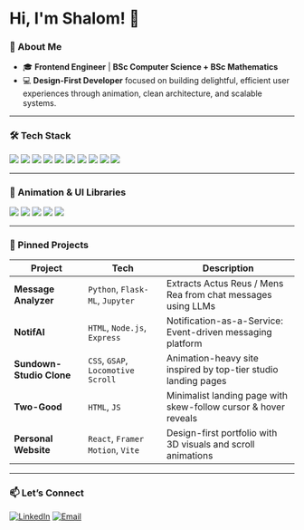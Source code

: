 # Hi, I'm Shalom! 👋

### 🌟 About Me
- 🎓 **Frontend Engineer** | **BSc Computer Science + BSc Mathematics** 
- 💻 **Design-First Developer** focused on building delightful, efficient user experiences through animation, clean architecture, and scalable systems.

---

### 🛠️ Tech Stack
<p>
  <img src="https://img.shields.io/badge/JavaScript-F7DF1E?style=for-the-badge&logo=javascript&logoColor=black" />
  <img src="https://img.shields.io/badge/React-61DAFB?style=for-the-badge&logo=react&logoColor=black" />
  <img src="https://img.shields.io/badge/HTML5-E34F26?style=for-the-badge&logo=html5&logoColor=fff" />
  <img src="https://img.shields.io/badge/CSS3-1572B6?style=for-the-badge&logo=css3&logoColor=fff" />
  <img src="https://img.shields.io/badge/PostgreSQL-4169E1?style=for-the-badge&logo=postgresql&logoColor=fff" />
  <img src="https://img.shields.io/badge/MongoDB-47A248?style=for-the-badge&logo=mongodb&logoColor=fff" />
  <img src="https://img.shields.io/badge/Node.js-339933?style=for-the-badge&logo=nodedotjs&logoColor=white" />
  <img src="https://img.shields.io/badge/Python-3776AB?style=for-the-badge&logo=python&logoColor=white" />
  <img src="https://img.shields.io/badge/Git-F05032?style=for-the-badge&logo=git&logoColor=fff" />
  <img src="https://img.shields.io/badge/Express-000000?style=for-the-badge&logo=express&logoColor=white" />
</p>

---

### 🧩 Animation & UI Libraries

<p>
  <img src="https://img.shields.io/badge/GSAP-88CE02?style=flat-square&logo=greensock&logoColor=000" />
  <img src="https://img.shields.io/badge/FramerMotion-black?style=flat-square&logo=framer&logoColor=white" />
  <img src="https://img.shields.io/badge/LocomotiveScroll-000000?style=flat-square" />
  <img src="https://img.shields.io/badge/Lenis-ff69b4?style=flat-square" />
  <img src="https://img.shields.io/badge/SwiperJS-6332f6?style=flat-square&logo=swiper&logoColor=white" />
</p>

---


### 📌 Pinned Projects

| Project | Tech | Description |
|--------|------|-------------|
| **Message Analyzer** | `Python`, `Flask-ML`, `Jupyter` | Extracts Actus Reus / Mens Rea from chat messages using LLMs |
| **NotifAI** | `HTML`, `Node.js`, `Express` | Notification-as-a-Service: Event-driven messaging platform |
| **Sundown-Studio Clone** | `CSS`, `GSAP`, `Locomotive Scroll` | Animation-heavy site inspired by top-tier studio landing pages |
| **Two-Good** | `HTML`, `JS` | Minimalist landing page with skew-follow cursor & hover reveals |
| **Personal Website** | `React`, `Framer Motion`, `Vite` | Design-first portfolio with 3D visuals and scroll animations |

---


### 📫 **Let’s Connect**
[![LinkedIn](https://img.shields.io/badge/-LinkedIn-blue?style=flat&logo=Linkedin&logoColor=white)](https://linkedin.com/in/shalomjaison)
[![Email](https://img.shields.io/badge/-Email-red?style=flat&logo=gmail&logoColor=white)](mailto:shalomjaison@outlook.com)


<!--
**shalomjaison/shalomjaison** is a ✨ _special_ ✨ repository because its `README.md` (this file) appears on your GitHub profile.

Here are some ideas to get you started:

- 🔭 I’m currently working on ...
- 🌱 I’m currently learning ...
- 👯 I’m looking to collaborate on ...
- 🤔 I’m looking for help with ...
- 💬 Ask me about ...
- 📫 How to reach me: ...
- 😄 Pronouns: ...
- ⚡ Fun fact: ...
-->
